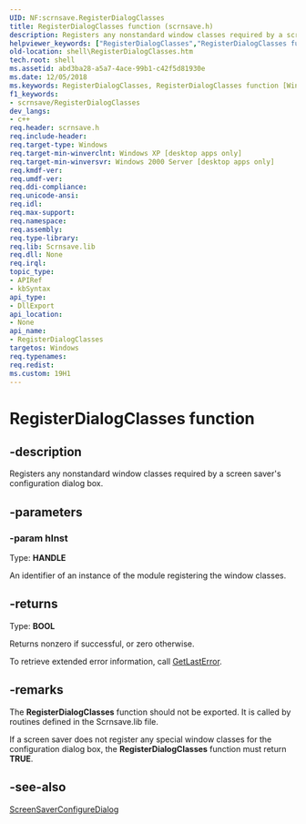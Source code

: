 ```yaml
---
UID: NF:scrnsave.RegisterDialogClasses
title: RegisterDialogClasses function (scrnsave.h)
description: Registers any nonstandard window classes required by a screen saver's configuration dialog box.
helpviewer_keywords: ["RegisterDialogClasses","RegisterDialogClasses function [Windows Shell]","_win32_RegisterDialogClasses","scrnsave/RegisterDialogClasses","shell.RegisterDialogClasses"]
old-location: shell\RegisterDialogClasses.htm
tech.root: shell
ms.assetid: abd3ba28-a5a7-4ace-99b1-c42f5d81930e
ms.date: 12/05/2018
ms.keywords: RegisterDialogClasses, RegisterDialogClasses function [Windows Shell], _win32_RegisterDialogClasses, scrnsave/RegisterDialogClasses, shell.RegisterDialogClasses
f1_keywords:
- scrnsave/RegisterDialogClasses
dev_langs:
- c++
req.header: scrnsave.h
req.include-header: 
req.target-type: Windows
req.target-min-winverclnt: Windows XP [desktop apps only]
req.target-min-winversvr: Windows 2000 Server [desktop apps only]
req.kmdf-ver: 
req.umdf-ver: 
req.ddi-compliance: 
req.unicode-ansi: 
req.idl: 
req.max-support: 
req.namespace: 
req.assembly: 
req.type-library: 
req.lib: Scrnsave.lib
req.dll: None
req.irql: 
topic_type:
- APIRef
- kbSyntax
api_type:
- DllExport
api_location:
- None
api_name:
- RegisterDialogClasses
targetos: Windows
req.typenames: 
req.redist: 
ms.custom: 19H1
---
```


# RegisterDialogClasses function


## -description


Registers any nonstandard window classes required by a screen saver's configuration dialog box.


## -parameters




### -param hInst

Type: <b>HANDLE</b>

An identifier of an instance of the module registering the window classes.


## -returns



Type: <b>BOOL</b>

Returns nonzero if successful, or zero otherwise.

To retrieve extended error information, call <a href="https://docs.microsoft.com/windows/desktop/api/errhandlingapi/nf-errhandlingapi-getlasterror">GetLastError</a>.




## -remarks



The <b>RegisterDialogClasses</b> function should not be exported. It is called by routines defined in the Scrnsave.lib file.

If a screen saver does not register any special window classes for the configuration dialog box, the <b>RegisterDialogClasses</b> function must return <b>TRUE</b>.




## -see-also




<a href="https://docs.microsoft.com/windows/desktop/api/scrnsave/nf-scrnsave-screensaverconfiguredialog">ScreenSaverConfigureDialog</a>
 

 

